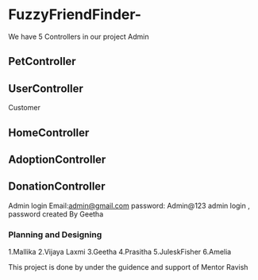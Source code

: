 # FuzzyFriendFinder-
We have 5 Controllers in our project
Admin
## PetController
## UserController
Customer
## HomeController
## AdoptionController
## DonationController

Admin login Email:admin@gmail.com
password: Admin@123
admin login , password created By Geetha

### Planning and Designing
  1.Mallika
  2.Vijaya Laxmi
  3.Geetha
  4.Prasitha
  5.JuleskFisher
  6.Amelia
  



This project is done by under the guidence and support of Mentor Ravish
